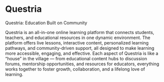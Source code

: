 # Questria

Questria: Education Built on Community

Questria is an all-in-one online learning platform that connects students, teachers, and educational resources in one dynamic environment. The platform offers live lessons, interactive content, personalized learning pathways, and community-driven support, all designed to make learning more accessible, engaging, and effective. Each aspect of Questria is like a “house” in the village — from educational content hubs to discussion forums, mentorship opportunities, and resources for educators, everything works together to foster growth, collaboration, and a lifelong love of learning.
